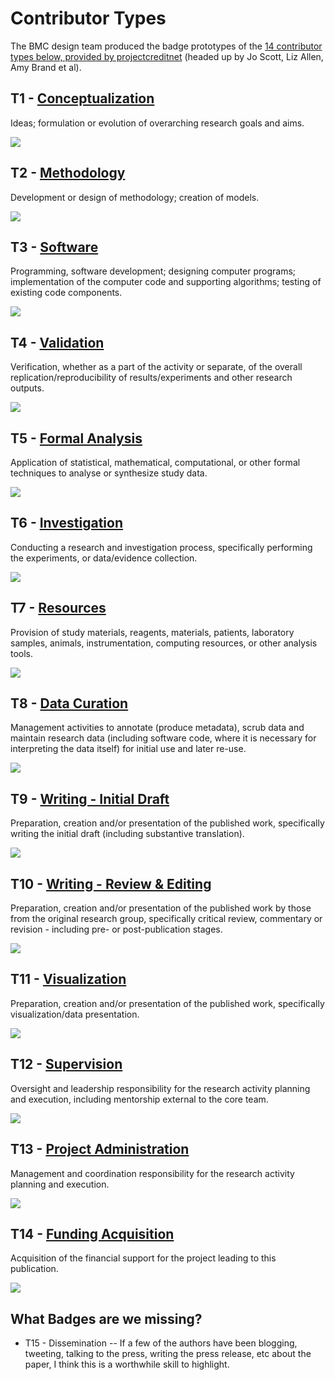 # Contributor Types
The BMC design team produced the badge prototypes of the [14 contributor types below, provided by projectcreditnet](http://www.nature.com/news/publishing-credit-where-credit-is-due-1.15033?WT.ec_id=NATURE-20140417) (headed up by Jo Scott, Liz Allen, Amy Brand et al).

## T1 - [Conceptualization](https://github.com/akenall/Open-Contributorship-Badges/issues/1)
Ideas; formulation or evolution of overarching research goals and aims.

![](https://cloud.githubusercontent.com/assets/6196005/4693065/01171b6a-5789-11e4-9471-d7e27c7a1595.png)


## T2 - [Methodology](https://github.com/akenall/Open-Contributorship-Badges/issues/1)
Development or design of methodology; creation of models.

![](https://cloud.githubusercontent.com/assets/6196005/4693075/14c5ef56-5789-11e4-8e81-17cbb89ffaa9.png)

## T3 - [Software](https://github.com/akenall/Open-Contributorship-Badges/issues/1)
Programming, software development; designing computer programs; implementation of the computer code and supporting algorithms; testing of existing code components.

![](https://cloud.githubusercontent.com/assets/6196005/4692966/2e5fb560-5783-11e4-998f-864f63243f94.png) 

## T4 - [Validation](https://github.com/akenall/Open-Contributorship-Badges/issues/1)
Verification, whether as a part of the activity or separate, of the overall replication/reproducibility of results/experiments and other research outputs.

![](https://cloud.githubusercontent.com/assets/6196005/4693079/14e83390-5789-11e4-9084-34007e4810a3.png)

## T5 - [Formal Analysis](https://github.com/akenall/Open-Contributorship-Badges/issues/1)
Application of statistical, mathematical, computational, or other formal techniques to analyse or synthesize study data.

![](https://cloud.githubusercontent.com/assets/6196005/4693073/14c1a0c2-5789-11e4-865e-45a26b2c20c0.png)

## T6 - [Investigation](https://github.com/akenall/Open-Contributorship-Badges/issues/1)
Conducting a research and investigation process, specifically performing the experiments, or data/evidence collection.

![](https://cloud.githubusercontent.com/assets/6196005/4693070/14b94d6e-5789-11e4-8a42-58596972f8ad.png)

## T7 - [Resources](https://github.com/akenall/Open-Contributorship-Badges/issues/1)
Provision of study materials, reagents, materials, patients, laboratory samples, animals, instrumentation, computing resources, or other analysis tools.

![](https://cloud.githubusercontent.com/assets/6196005/4693076/14d25c28-5789-11e4-8aad-004255767ec6.png)

## T8 - [Data Curation](https://github.com/akenall/Open-Contributorship-Badges/issues/1)
Management activities to annotate (produce metadata), scrub data and maintain research data (including software code, where it is necessary for interpreting the data itself) for initial use and later re-use.

![](https://cloud.githubusercontent.com/assets/6196005/4693067/0877d070-5789-11e4-820f-443b8f4fb87d.png)

## T9 - [Writing - Initial Draft](https://github.com/akenall/Open-Contributorship-Badges/issues/1)
Preparation, creation and/or presentation of the published work, specifically writing the initial draft (including substantive translation).

![](https://cloud.githubusercontent.com/assets/6196005/4693078/14e0a4ae-5789-11e4-927c-6143eef2dea8.png)

## T10 - [Writing - Review & Editing](https://github.com/akenall/Open-Contributorship-Badges/issues/1) 
Preparation, creation and/or presentation of the published work by those from the original research group, specifically critical review, commentary or revision - including pre- or post-publication stages.

![](https://cloud.githubusercontent.com/assets/6196005/4693071/14b9c3fc-5789-11e4-9bb9-42cea0f23426.png)

## T11 - [Visualization](https://github.com/akenall/Open-Contributorship-Badges/issues/1)
Preparation, creation and/or presentation of the published work, specifically visualization/data presentation.

![](https://cloud.githubusercontent.com/assets/6196005/4693068/0d6f8dd4-5789-11e4-89a2-a655f0f41f87.png)

## T12 - [Supervision](https://github.com/akenall/Open-Contributorship-Badges/issues/1)
Oversight and leadership responsibility for the research activity planning and execution, including mentorship external to the core team.

![](https://cloud.githubusercontent.com/assets/6196005/4693077/14d9e2a4-5789-11e4-8402-1df49cb721a1.png)

## T13 - [Project Administration](https://github.com/akenall/Open-Contributorship-Badges/issues/1)
Management and coordination responsibility for the research activity planning and execution.

![](https://cloud.githubusercontent.com/assets/6196005/4693072/14c08ed0-5789-11e4-99ab-94f03654d913.png)

## T14 - [Funding Acquisition](https://github.com/akenall/Open-Contributorship-Badges/issues/1)
Acquisition of the financial support for the project leading to this publication.
 
 ![](https://cloud.githubusercontent.com/assets/6196005/4693074/14c32a78-5789-11e4-8250-1a42155dd267.png)
 
## What Badges are we missing?

* T15 - Dissemination -- If a few of the authors have been blogging, tweeting, talking to the press, writing the press release, etc about the paper, I think this is a worthwhile skill to highlight.
